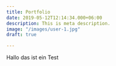 ```yaml
---
title: Portfolio
date: 2019-05-12T12:14:34.000+06:00
description: This is meta description.
image: "/images/user-1.jpg"
draft: true

---
```

Hallo das ist ein Test